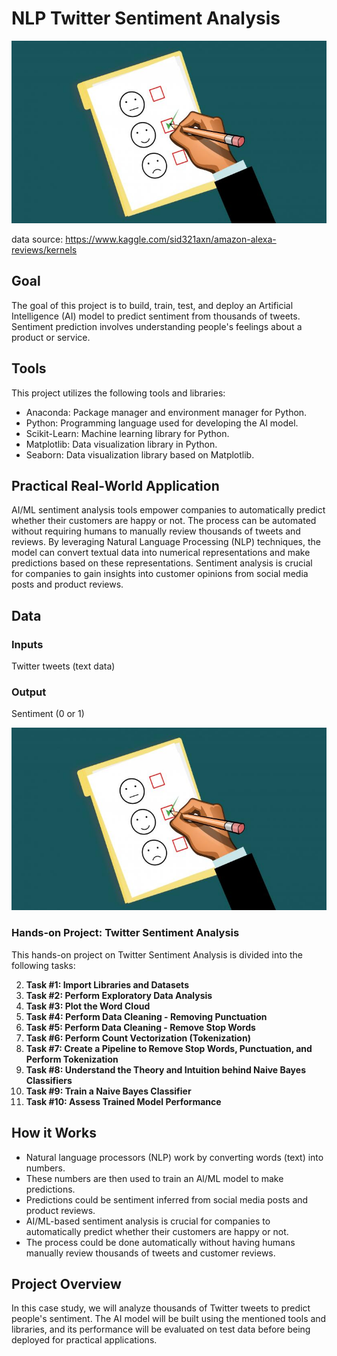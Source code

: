 # NLP Twitter Sentiment Analysis

![NLP Twitter Sentiment Analysis Model](https://github.com/MB-Shihab-Aaqil-Ahamed/Machine-Learning-Projects/blob/main/NLP%20Twitter%20Sentiment%20Analysis/Images/Sentiment.jpg)

data source: https://www.kaggle.com/sid321axn/amazon-alexa-reviews/kernels

## Goal
The goal of this project is to build, train, test, and deploy an Artificial Intelligence (AI) model to predict sentiment from thousands of tweets. Sentiment prediction involves understanding people's feelings about a product or service.

## Tools
This project utilizes the following tools and libraries:
- Anaconda: Package manager and environment manager for Python.
- Python: Programming language used for developing the AI model.
- Scikit-Learn: Machine learning library for Python.
- Matplotlib: Data visualization library in Python.
- Seaborn: Data visualization library based on Matplotlib.

## Practical Real-World Application
AI/ML sentiment analysis tools empower companies to automatically predict whether their customers are happy or not. The process can be automated without requiring humans to manually review thousands of tweets and reviews. By leveraging Natural Language Processing (NLP) techniques, the model can convert textual data into numerical representations and make predictions based on these representations. Sentiment analysis is crucial for companies to gain insights into customer opinions from social media posts and product reviews.

## Data
### Inputs
Twitter tweets (text data)

### Output
Sentiment (0 or 1)

![Sentiment Analysis](https://github.com/MB-Shihab-Aaqil-Ahamed/Machine-Learning-Projects/blob/main/NLP%20Twitter%20Sentiment%20Analysis/Images/Sentiment.jpg)

### Hands-on Project: Twitter Sentiment Analysis

This hands-on project on Twitter Sentiment Analysis is divided into the following tasks:

2. **Task #1: Import Libraries and Datasets**
3. **Task #2: Perform Exploratory Data Analysis**
4. **Task #3: Plot the Word Cloud**
5. **Task #4: Perform Data Cleaning - Removing Punctuation**
6. **Task #5: Perform Data Cleaning - Remove Stop Words**
7. **Task #6: Perform Count Vectorization (Tokenization)**
8. **Task #7: Create a Pipeline to Remove Stop Words, Punctuation, and Perform Tokenization**
9. **Task #8: Understand the Theory and Intuition behind Naive Bayes Classifiers**
10. **Task #9: Train a Naive Bayes Classifier**
11. **Task #10: Assess Trained Model Performance**

## How it Works
- Natural language processors (NLP) work by converting words (text) into numbers.
- These numbers are then used to train an Al/ML model to make predictions.
- Predictions could be sentiment inferred from social media posts and product reviews.
- AI/ML-based sentiment analysis is crucial for companies to automatically predict whether their customers are happy or not.
- The process could be done automatically without having humans manually review thousands of tweets and customer reviews.

## Project Overview
In this case study, we will analyze thousands of Twitter tweets to predict people's sentiment. The AI model will be built using the mentioned tools and libraries, and its performance will be evaluated on test data before being deployed for practical applications.
